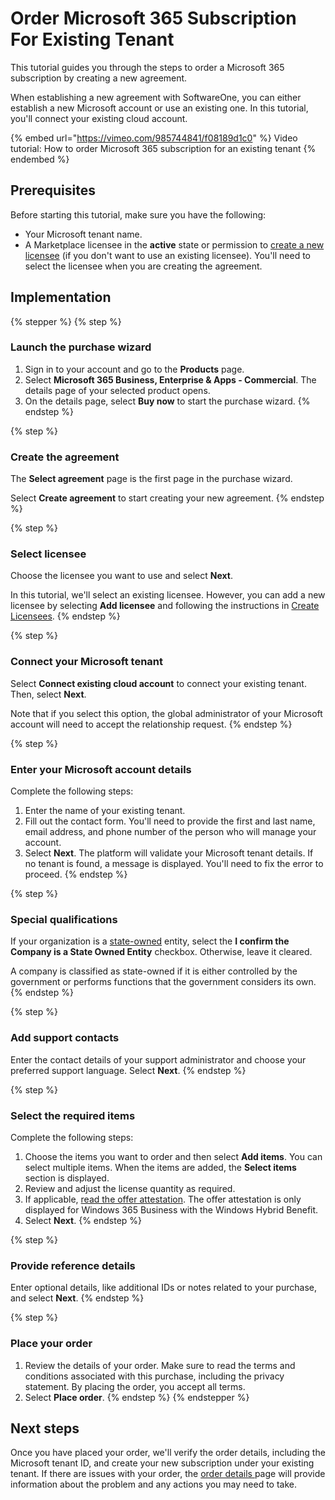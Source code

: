 # Order Microsoft 365 Subscription For Existing Tenant

This tutorial guides you through the steps to order a Microsoft 365 subscription by creating a new agreement.

When establishing a new agreement with SoftwareOne, you can either establish a new Microsoft account or use an existing one. In this tutorial, you'll connect your existing cloud account.&#x20;

{% embed url="https://vimeo.com/985744841/f08189d1c0" %}
Video tutorial: How to order Microsoft 365 subscription for an existing tenant
{% endembed %}

## Prerequisites <a href="#howtoorderamicrosoft365subscriptionforanexistingmicrosofttenant-prerequisites" id="howtoorderamicrosoft365subscriptionforanexistingmicrosofttenant-prerequisites"></a>

Before starting this tutorial, make sure you have the following:

* Your Microsoft tenant name.&#x20;
* A Marketplace licensee in the **active** state or permission to [create a new licensee](../../../modules-and-features/settings/licensees/create-licensees.md) (if you don't want to use an existing licensee). You'll need to select the licensee when you are creating the agreement.&#x20;

## Implementation

{% stepper %}
{% step %}
### Launch the purchase wizard <a href="#launch-the-purchase-wizard" id="launch-the-purchase-wizard"></a>

1. Sign in to your account and go to the **Products** page.&#x20;
2. Select **Microsoft 365 Business, Enterprise & Apps - Commercial**. The details page of your selected product opens.&#x20;
3. On the details page, select **Buy now** to start the purchase wizard.
{% endstep %}

{% step %}
### Create the agreement

The **Select agreement** page is the first page in the purchase wizard.

Select **Create agreement** to start creating your new agreement.
{% endstep %}

{% step %}
### Select licensee

Choose the licensee you want to use and select **Next**.&#x20;

In this tutorial, we'll select an existing licensee. However, you can add a new licensee by selecting **Add licensee** and following the instructions in [Create Licensees](../../../modules-and-features/settings/licensees/create-licensees.md).
{% endstep %}

{% step %}
### Connect your Microsoft tenant

Select **Connect existing cloud account** to connect your existing tenant. Then, select **Next**.&#x20;

Note that if you select this option, the global administrator of your Microsoft account will need to accept the relationship request.
{% endstep %}

{% step %}
### Enter your Microsoft account details

Complete the following steps:

1. Enter the name of your existing tenant.
2. Fill out the contact form. You'll need to provide the first and last name, email address, and phone number of the person who will manage your account.&#x20;
3. Select **Next**. The platform will validate your Microsoft tenant details. If no tenant is found, a message is displayed. You'll need to fix the error to proceed.
{% endstep %}

{% step %}
### Special qualifications

If your organization is a [state-owned](https://www.microsoft.com/en-us/legal/compliance/anticorruption/criteria) entity, select the **I confirm the Company is a State Owned Entity** checkbox. Otherwise, leave it cleared.&#x20;

A company is classified as state-owned if it is either controlled by the government or performs functions that the government considers its own.
{% endstep %}

{% step %}
### Add support contacts

Enter the contact details of your support administrator and choose your preferred support language. Select **Next**.
{% endstep %}

{% step %}
### Select the required items

Complete the following steps:

1. Choose the items you want to order and then select **Add items**. You can select multiple items. When the items are added, the **Select items** section is displayed.
2. Review and adjust the license quantity as required.
3. If applicable, [read the offer attestation](../faqs/what-is-offer-attestation.md). The offer attestation is only displayed for Windows 365 Business with the Windows Hybrid Benefit.&#x20;
4. Select **Next**.
{% endstep %}

{% step %}
### Provide reference details

Enter optional details, like additional IDs or notes related to your purchase, and select **Next**.
{% endstep %}

{% step %}
### Place your order

1. Review the details of your order. Make sure to read the terms and conditions associated with this purchase, including the privacy statement. By placing the order, you accept all terms.
2. Select **Place order**.
{% endstep %}
{% endstepper %}

## Next steps

Once you have placed your order, we'll verify the order details, including the Microsoft tenant ID, and create your new subscription under your existing tenant. If there are issues with your order, the [order details ](https://docs.platform.softwareone.com/modules-and-features/marketplace/orders#subscription-details)page will provide information about the problem and any actions you may need to take.
